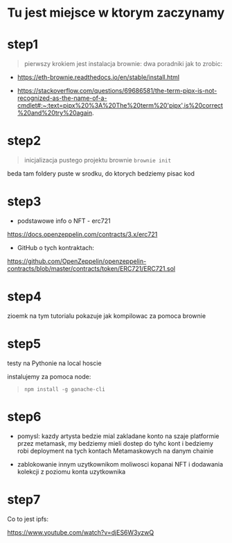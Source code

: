 
# Tu jest miejsce w ktorym zaczynamy


# step1

> pierwszy krokiem jest instalacja brownie: dwa poradniki jak to zrobic:

- https://eth-brownie.readthedocs.io/en/stable/install.html

- https://stackoverflow.com/questions/69686581/the-term-pipx-is-not-recognized-as-the-name-of-a-cmdlet#:~:text=pipx%20%3A%20The%20term%20'pipx',is%20correct%20and%20try%20again.


# step2

> inicjalizacja pustego projektu brownie `brownie init`

beda tam foldery puste w srodku, do ktorych bedziemy pisac kod

# step3

- podstawowe info o NFT - erc721

https://docs.openzeppelin.com/contracts/3.x/erc721

- GitHub o tych kontraktach:

https://github.com/OpenZeppelin/openzeppelin-contracts/blob/master/contracts/token/ERC721/ERC721.sol


# step4

zioemk na tym tutorialu pokazuje jak kompilowac za pomoca brownie


# step5

testy na Pythonie na local hoscie

instalujemy za pomoca node:

> `npm install -g ganache-cli`


# step6

- pomysl: kazdy artysta bedzie mial zakladane konto na szaje platformie przez metamask, my bedziemy mieli dostep do tyhc kont i bedziemy robi deployment na tych kontach Metamaskowych na danym chainie

- zablokowanie innym uzytkownikom moliwosci kopanai NFT i dodawania kolekcji z poziomu konta uzytkownika 

# step7

Co to jest ipfs:

https://www.youtube.com/watch?v=djES6W3yzwQ






